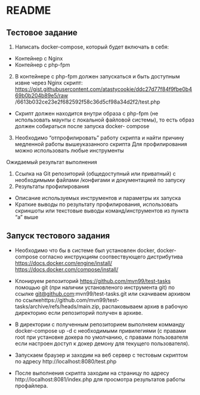 # README

## Тестовое задание

1. Написать docker-compose, который будет включать в себя:
  * Контейнер с Nginx
  * Контейнер с php-fpm

2. В контейнере с php-fpm должен запускаться и быть доступным извне через Nginx скрипт:
https://gist.githubusercontent.com/atastycookie/ddc27d77f84f9fbe0b469b0b204b89e5/raw
/6613b032ce23e2f682592f58c36d5cf98a34d2f2/test.php
  * Скрипт должен находится внутри образа с php-fpm (не использовать маунты с
локальной файловой системы), то есть образ должен собираться после запуска docker-
compose

3. Необходимо “отпрофилировать” работу скрипта и найти причину медленной работы
вышеуказанного скрипта
Для профилирования можно использовать любые инструменты

Ожидаемый результат выполнения
1. Ссылка на Git репозиторий (общедоступный или приватный) с необходимыми файлами
/конфигами и документацией по запуску
2. Результаты профилирования
  * Описание используемых инструментов и параметры их запуска
  * Краткие выводы по результату профилирования, использовать скриншоты или
текстовые выводы команд/инструментов из пункта “a” выше

## Запуск тестового задания

* Необходимо что бы в системе был установлен docker, docker-compose согласно инструкциям соотвествующего дистрибутива https://docs.docker.com/engine/install/ https://docs.docker.com/compose/install/ 

* Клонируем репозиторий https://github.com/mvn99/test-tasks помощью git (при наличии установленого инструмента git) по ссылке git@github.com:mvn99/test-tasks.git или скачиваем архивом по ссылкеhttps://github.com/mvn99/test-tasks/archive/refs/heads/main.zip, распаковываем архив в рабочую директорию если репозиторий получен в архиве.

* В директории с полученным репозиторием выполняем комманду docker-сompose up -d с необходимыми привилегиями (с правами root при установке докера по умолчанию, с правами пользователя если настроен доступ к докер демону для текущего пользователя).

* Запускаем браузер и заходим на веб сервер с тестовым скриптом по адресу http://localhost:8080/test.php

* После выполнения скрипта заходим на страницу по адресу http://localhost:8081/index.php для просмотра результатов работы профайлера.


